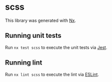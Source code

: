 # scss

This library was generated with [Nx](https://nx.dev).

## Running unit tests

Run `nx test scss` to execute the unit tests via [Jest](https://jestjs.io).

## Running lint

Run `nx lint scss` to execute the lint via [ESLint](https://eslint.org/).
